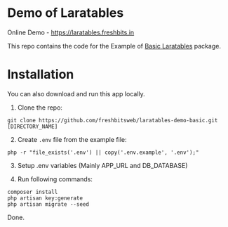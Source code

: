 # Demo of Laratables

Online Demo - https://laratables.freshbits.in

This repo contains the code for the Example of [Basic Laratables](https://github.com/freshbitsweb/laratables-demo-basic) package.

# Installation

You can also download and run this app locally.

1) Clone the repo:
```
git clone https://github.com/freshbitsweb/laratables-demo-basic.git [DIRECTORY_NAME]
```

2) Create `.env` file from the example file:
```
php -r "file_exists('.env') || copy('.env.example', '.env');"
```

3) Setup .env variables (Mainly APP_URL and DB_DATABASE)

4) Run following commands:
```
composer install
php artisan key:generate
php artisan migrate --seed
```

Done.